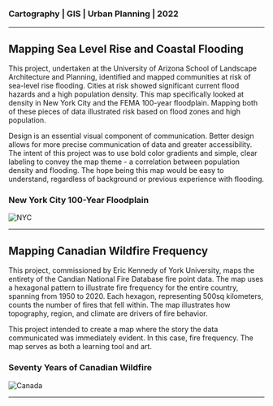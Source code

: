 ### Cartography | GIS | Urban Planning | 2022
 <hr> 

## Mapping Sea Level Rise and Coastal Flooding

This project, undertaken at the University of Arizona School of Landscape Architecture and Planning, identified and mapped communities at risk of sea-level rise flooding. Cities at risk showed significant current flood hazards and a high population density. This map specifically looked at density in New York City and the FEMA 100-year floodplain. Mapping both of these pieces of data illustrated risk based on flood zones and high population. 

Design is an essential visual component of communication. Better design allows for more precise communication of data and greater accessibility. The intent of this project was to use bold color gradients and simple, clear labeling to convey the map theme - a correlation between population density and flooding. The hope being this map would be easy to understand, regardless of background or previous experience with flooding.

### New York City 100-Year Floodplain

![NYC](https://glenningram.github.io/assets/img/Ingram_NYCFloodMap.jpg)

 <hr> 


## Mapping Canadian Wildfire Frequency

This project, commissioned by Eric Kennedy of York University, maps the entirety of the Candian National Fire Database fire point data. The map uses a hexagonal pattern to illustrate fire frequency for the entire country, spanning from 1950 to 2020. Each hexagon, representing 500sq kilometers, counts the number of fires that fell within. The map illustrates how topography, region, and climate are drivers of fire behavior.

This project intended to create a map where the story the data communicated was immediately evident. In this case, fire frequency. The map serves as both a learning tool and art. 

### Seventy Years of Canadian Wildfire

![Canada](glenningram.github.io/assets/img/Ingram_CanadaWildfire.jpg)

 <hr> 
